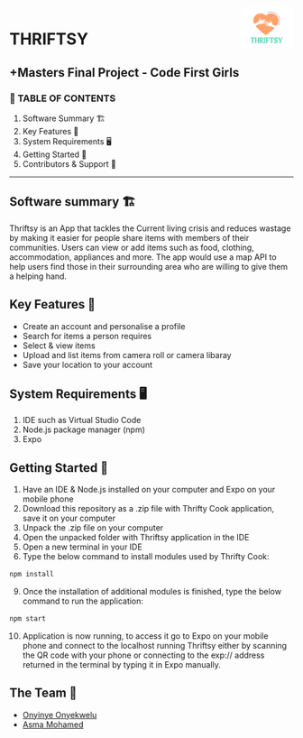 <img src="./assets/logo2.png" alt="Thriftsy logo" title="Thriftsy logo" align="right" height="70" />



# THRIFTSY
## +Masters Final Project - Code First Girls 


### 📌 TABLE OF CONTENTS

1. Software Summary 🏗 
2. Key Features 🔑
3. System Requirements 🖥️
4. Getting Started 🚀
5. Contributors & Support 👯

----------------------------------------------------

## Software summary 🏗 

Thriftsy is an App that tackles the Current living crisis and reduces wastage by making it easier for people share items with members of their communities. Users can view or add items such as food, clothing, accommodation, appliances and more. The app would use a map API to help users find those in their surrounding area who are willing to give them a helping hand.



## Key Features 🔑

- Create an account and personalise a profile
- Search for items a person requires
- Select & view items
- Upload and list items from camera roll or camera libaray 
- Save your location to your account



## System Requirements  🖥️

1. IDE such as Virtual Studio Code
2. Node.js package manager (npm)
3. Expo 


## Getting Started 🚀

1. Have an IDE & Node.js installed on your computer and Expo on your mobile phone 
2. Download this repository as a .zip file with Thrifty Cook application, save it on your computer
3. Unpack the .zip file on your computer 
5. Open the unpacked folder with Thriftsy application in the IDE 
6. Open a new terminal in your IDE
7. Type the below command to install modules used by Thrifty Cook:
```sh
npm install
```
9. Once the installation of additional modules is finished, type the below command to run the application:
```sh
npm start
```
10. Application is now running, to access it go to Expo on your mobile phone and connect to the localhost running Thriftsy either by scanning the QR code with your phone or connecting to the exp:// address returned in the terminal by typing it in Expo manually.



## The Team‍️ 👯

- [Onyinye Onyekwelu](https://github.com/DocOnyx)
- [Asma Mohamed](https://github.com/asmaaax)
